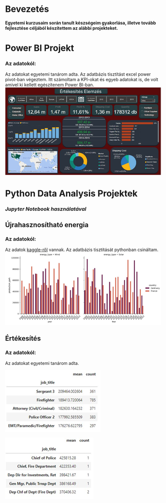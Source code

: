 # Bevezetés
**Egyetemi kurzusaim során tanult készségeim gyakorlása, illetve tovább fejlesztése céljából készítettem az alábbi projekteket.**
# Power BI Projekt
### Az adatokól: 
Az adatokat egyetemi tanárom adta. Az adatbázis tisztítást excel power pivot-ban végeztem. Itt számoltam a KPI-okat és egyeb adatokat is, de volt amivel ki kellett egészítenem Power BI-ban.
![](https://github.com/rfanni324/portfolio/blob/main/assets/gso_bi.jpg)
# Python Data Analysis Projektek
### *Jupyter Notebook használatával*
## Újrahasznosítható energia 
### Az adatokól: 
Az adatok [kaggle-ről](https://www.kaggle.com/datasets/anishvijay/global-renewable-energy-and-indicators-dataset/data) vannak. Az adatbázis tisztítását pythonban csináltam.
![](https://github.com/rfanni324/portfolio/blob/main/assets/g_f_wind_solar.jpg)
## Értékesítés
### Az adatokól: 
Az adatokat egyetemi tanárom adta.

![](https://github.com/rfanni324/portfolio/blob/main/assets/sales_query1.jpg)

![](https://github.com/rfanni324/portfolio/blob/main/assets/sales_query2.jpg)

